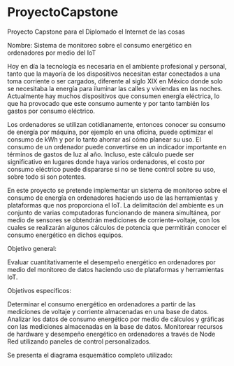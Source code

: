 # ProyectoCapstone
Proyecto Capstone para el Diplomado el Internet de las cosas

Nombre: Sistema de monitoreo sobre el consumo energético en ordenadores por medio del IoT

Hoy en día la tecnología es necesaria en el ambiente profesional y personal, tanto que la mayoría de los dispositivos necesitan estar conectados a una toma corriente o ser cargados, diferente al siglo  XIX en México donde solo se necesitaba la energía para iluminar las calles y viviendas en las noches. Actualmente hay muchos dispositivos que consumen energía eléctrica, lo que ha provocado que este consumo aumente y por tanto también los gastos por consumo eléctrico. 

Los ordenadores se utilizan cotidianamente, entonces conocer su consumo de energía por máquina, por ejemplo en una oficina, puede optimizar el consumo de kWh y por lo tanto ahorrar así cómo planear su uso. El consumo de un ordenador puede convertirse en un indicador importante en términos de gastos de luz al año. Incluso, este cálculo puede ser significativo en lugares donde haya varios ordenadores, el costo por consumo eléctrico puede dispararse si no se tiene control sobre su uso, sobre todo si son potentes. 

En este proyecto se pretende implementar un sistema de monitoreo sobre el consumo de energía en ordenadores haciendo uso de las herramientas y plataformas que nos proporciona el IoT.  La delimitación del ambiente es un conjunto de varias computadoras funcionando de manera simultánea, por medio de sensores se obtendrán mediciones de corriente-voltaje, con los cuales se realizarán algunos cálculos de potencia que permitirán  conocer el consumo energético en dichos equipos. 

Objetivo general:

Evaluar cuantitativamente el desempeño energético en ordenadores por medio del monitoreo de datos haciendo uso de plataformas y herramientas IoT.

Objetivos específicos: 

Determinar el consumo energético en ordenadores a partir de las mediciones de voltaje y corriente almacenadas en una base de datos. 
Analizar los datos de consumo energético por medio de cálculos y gráficas con las mediciones almacenadas en la base de datos. 
Monitorear recursos de hardware y desempeño energético en ordenadores a través de Node Red utilizando paneles de control personalizados.



Se presenta el diagrama esquemático completo utilizado:


